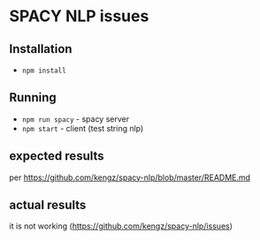 # SPACY NLP issues

## Installation

* `npm install`

## Running

* `npm run spacy` - spacy server
* `npm start` - client (test string nlp)

## expected results

per https://github.com/kengz/spacy-nlp/blob/master/README.md

## actual results

it is not working (https://github.com/kengz/spacy-nlp/issues)
